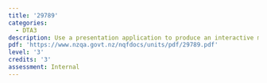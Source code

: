 ```yaml
---
title: '29789'
categories:
  - DTA3
description: Use a presentation application to produce an interactive multimedia presentation
pdf: 'https://www.nzqa.govt.nz/nqfdocs/units/pdf/29789.pdf'
level: '3'
credits: '3'
assessment: Internal
---
```


